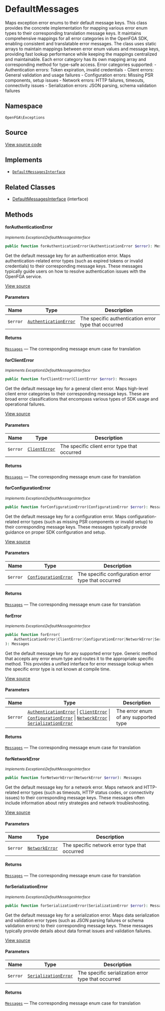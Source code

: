 # DefaultMessages

Maps exception error enums to their default message keys. This class provides the concrete implementation for mapping various error enum types to their corresponding translation message keys. It maintains comprehensive mappings for all error categories in the OpenFGA SDK, enabling consistent and translatable error messages. The class uses static arrays to maintain mappings between error enum values and message keys, providing fast lookup performance while keeping the mappings centralized and maintainable. Each error category has its own mapping array and corresponding method for type-safe access. Error categories supported: - Authentication errors: Token expiration, invalid credentials - Client errors: General validation and usage failures - Configuration errors: Missing PSR components, setup issues - Network errors: HTTP failures, timeouts, connectivity issues - Serialization errors: JSON parsing, schema validation failures

## Namespace
`OpenFGA\Exceptions`

## Source
[View source code](https://github.com/evansims/openfga-php/blob/main/src/Exceptions/DefaultMessages.php)

## Implements
* [`DefaultMessagesInterface`](DefaultMessagesInterface.md)

## Related Classes
* [DefaultMessagesInterface](Exceptions/DefaultMessagesInterface.md) (interface)



## Methods

                                                                                    
#### forAuthenticationError

*<small>Implements Exceptions\DefaultMessagesInterface</small>*  

```php
public function forAuthenticationError(AuthenticationError $error): Messages
```

Get the default message key for an authentication error. Maps authentication-related error types (such as expired tokens or invalid credentials) to their corresponding message keys. These messages typically guide users on how to resolve authentication issues with the OpenFGA service.

[View source](https://github.com/evansims/openfga-php/blob/main/src/Exceptions/DefaultMessagesInterface.php#L40)

#### Parameters
| Name | Type | Description |
|------|------|-------------|
| `$error` | [`AuthenticationError`](AuthenticationError.md) | The specific authentication error type that occurred |

#### Returns
[`Messages`](Messages.md) — The corresponding message enum case for translation
#### forClientError

*<small>Implements Exceptions\DefaultMessagesInterface</small>*  

```php
public function forClientError(ClientError $error): Messages
```

Get the default message key for a general client error. Maps high-level client error categories to their corresponding message keys. These are broad error classifications that encompass various types of SDK usage and operational failures.

[View source](https://github.com/evansims/openfga-php/blob/main/src/Exceptions/DefaultMessagesInterface.php#L52)

#### Parameters
| Name | Type | Description |
|------|------|-------------|
| `$error` | [`ClientError`](ClientError.md) | The specific client error type that occurred |

#### Returns
[`Messages`](Messages.md) — The corresponding message enum case for translation
#### forConfigurationError

*<small>Implements Exceptions\DefaultMessagesInterface</small>*  

```php
public function forConfigurationError(ConfigurationError $error): Messages
```

Get the default message key for a configuration error. Maps configuration-related error types (such as missing PSR components or invalid setup) to their corresponding message keys. These messages typically provide guidance on proper SDK configuration and setup.

[View source](https://github.com/evansims/openfga-php/blob/main/src/Exceptions/DefaultMessagesInterface.php#L64)

#### Parameters
| Name | Type | Description |
|------|------|-------------|
| `$error` | [`ConfigurationError`](ConfigurationError.md) | The specific configuration error type that occurred |

#### Returns
[`Messages`](Messages.md) — The corresponding message enum case for translation
#### forError

*<small>Implements Exceptions\DefaultMessagesInterface</small>*  

```php
public function forError(
    AuthenticationError|ClientError|ConfigurationError|NetworkError|SerializationError $error,
): Messages
```

Get the default message key for any supported error type. Generic method that accepts any error enum type and routes it to the appropriate specific method. This provides a unified interface for error message lookup when the specific error type is not known at compile time.

[View source](https://github.com/evansims/openfga-php/blob/main/src/Exceptions/DefaultMessagesInterface.php#L77)

#### Parameters
| Name | Type | Description |
|------|------|-------------|
| `$error` | [`AuthenticationError`](AuthenticationError.md) &#124; [`ClientError`](ClientError.md) &#124; [`ConfigurationError`](ConfigurationError.md) &#124; [`NetworkError`](NetworkError.md) &#124; [`SerializationError`](SerializationError.md) | The error enum of any supported type |

#### Returns
[`Messages`](Messages.md) — The corresponding message enum case for translation
#### forNetworkError

*<small>Implements Exceptions\DefaultMessagesInterface</small>*  

```php
public function forNetworkError(NetworkError $error): Messages
```

Get the default message key for a network error. Maps network and HTTP-related error types (such as timeouts, HTTP status codes, or connectivity issues) to their corresponding message keys. These messages often include information about retry strategies and network troubleshooting.

[View source](https://github.com/evansims/openfga-php/blob/main/src/Exceptions/DefaultMessagesInterface.php#L90)

#### Parameters
| Name | Type | Description |
|------|------|-------------|
| `$error` | [`NetworkError`](NetworkError.md) | The specific network error type that occurred |

#### Returns
[`Messages`](Messages.md) — The corresponding message enum case for translation
#### forSerializationError

*<small>Implements Exceptions\DefaultMessagesInterface</small>*  

```php
public function forSerializationError(SerializationError $error): Messages
```

Get the default message key for a serialization error. Maps data serialization and validation error types (such as JSON parsing failures or schema validation errors) to their corresponding message keys. These messages typically provide details about data format issues and validation failures.

[View source](https://github.com/evansims/openfga-php/blob/main/src/Exceptions/DefaultMessagesInterface.php#L103)

#### Parameters
| Name | Type | Description |
|------|------|-------------|
| `$error` | [`SerializationError`](SerializationError.md) | The specific serialization error type that occurred |

#### Returns
[`Messages`](Messages.md) — The corresponding message enum case for translation
